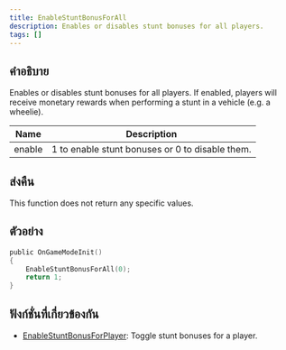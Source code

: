 ```yaml
---
title: EnableStuntBonusForAll
description: Enables or disables stunt bonuses for all players.
tags: []
---
```


## คำอธิบาย

Enables or disables stunt bonuses for all players. If enabled, players will receive monetary rewards when performing a stunt in a vehicle (e.g. a wheelie).

| Name   | Description                                     |
| ------ | ----------------------------------------------- |
| enable | 1 to enable stunt bonuses or 0 to disable them. |

## ส่งคืน

This function does not return any specific values.

## ตัวอย่าง

```c
public OnGameModeInit()
{
    EnableStuntBonusForAll(0);
    return 1;
}
```

## ฟังก์ชั่นที่เกี่ยวข้องกัน

- [EnableStuntBonusForPlayer](../functions/EnableStuntBonusForPlayer): Toggle stunt bonuses for a player.
